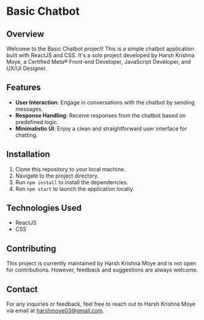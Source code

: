 # Basic Chatbot

## Overview
Welcome to the Basic Chatbot project! This is a simple chatbot application built with ReactJS and CSS. It's a solo project developed by Harsh Krishna Moye, a Certified Meta® Front-end Developer, JavaScript Developer, and UX/UI Designer.

## Features
- **User Interaction**: Engage in conversations with the chatbot by sending messages.
- **Response Handling**: Receive responses from the chatbot based on predefined logic.
- **Minimalistic UI**: Enjoy a clean and straightforward user interface for chatting.

## Installation
1. Clone this repository to your local machine.
2. Navigate to the project directory.
3. Run `npm install` to install the dependencies.
4. Run `npm start` to launch the application locally.

## Technologies Used
- ReactJS
- CSS

## Contributing
This project is currently maintained by Harsh Krishna Moye and is not open for contributions. However, feedback and suggestions are always welcome.

## Contact
For any inquiries or feedback, feel free to reach out to Harsh Krishna Moye via email at [harshmoye03@gmail.com](mailto:harshmoye03@gmail.com).
